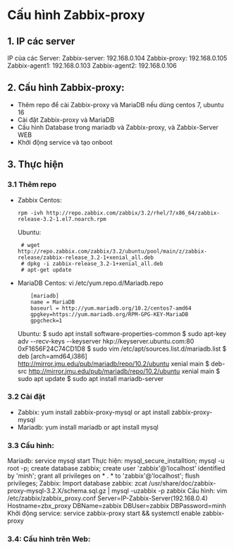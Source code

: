 # Cấu hình Zabbix-proxy
## 1. IP các server
IP của các Server:
Zabbix-server: 192.168.0.104
Zabbix-proxy: 192.168.0.105
Zabbix-agent1: 192.168.0.103
Zabbix-agent2: 192.168.0.106

## 2. Cấu hình Zabbix-proxy:
- Thêm repo để cài Zabbix-proxy và MariaDB nếu dùng centos 7, ubuntu 16
- Cài đặt Zabbix-proxy và MariaDB
- Cấu hình Database trong mariadb và Zabbix-proxy, và Zabbix-Server WEB
- Khởi động service và tạo onboot

## 3. Thực hiện
### 3.1 Thêm repo
- Zabbix
  Centos: 
  
      rpm -ivh http://repo.zabbix.com/zabbix/3.2/rhel/7/x86_64/zabbix-release-3.2-1.el7.noarch.rpm
      
  Ubuntu: 
  
       # wget http://repo.zabbix.com/zabbix/3.2/ubuntu/pool/main/z/zabbix-release/zabbix-release_3.2-1+xenial_all.deb
       # dpkg -i zabbix-release_3.2-1+xenial_all.deb
       # apt-get update
- MariaDB
  Centos: vi /etc/yum.repo.d/Mariadb.repo
          
          [mariadb]
          name = MariaDB
          baseurl = http://yum.mariadb.org/10.2/centos7-amd64
          gpgkey=https://yum.mariadb.org/RPM-GPG-KEY-MariaDB
          gpgcheck=1
  Ubuntu:
        $ sudo apt install software-properties-common
        $ sudo apt-key adv --recv-keys --keyserver hkp://keyserver.ubuntu.com:80 0xF1656F24C74CD1D8
        $ sudo vim /etc/apt/sources.list.d/mariadb.list
        $ deb [arch=amd64,i386] http://mirror.jmu.edu/pub/mariadb/repo/10.2/ubuntu xenial main
        $ deb-src http://mirror.jmu.edu/pub/mariadb/repo/10.2/ubuntu xenial main
        $ sudo apt update
        $ sudo apt install mariadb-server

### 3.2 Cài đặt
- Zabbix:
        yum install zabbix-proxy-mysql or apt install zabbix-proxy-mysql
- Mariadb: 
        yum install mariadb or apt install mysql
### 3.3 Cấu hình:
Mariadb:
        service mysql start
        Thực hiện: mysql_secure_installtion;
        mysql -u root -p;
        create database zabbix;
        create user 'zabbix'@'localhost' identified by 'minh';
        grant all privileges on * . * to 'zabbix'@'localhost';
        flush privileges;
Zabbix:
Import database zabbix: zcat /usr/share/doc/zabbix-proxy-mysql-3.2.X/schema.sql.gz | mysql -uzabbix -p   zabbix
Cấu hình:  vim /etc/zabbix/zabbix_proxy.conf
         Server=IP-Zabbix-Server(192.168.0.4)
         Hostname=zbx_proxy
         DBName=zabbix
         DBUser=zabbix
         DBPassword=minh
Khởi động service: service zabbix-proxy start && systemctl enable zabbix-proxy
### 3.4: Cấu hình trên Web:


